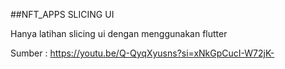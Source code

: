 ##NFT_APPS SLICING UI

Hanya latihan slicing ui dengan menggunakan flutter 

Sumber : https://youtu.be/Q-QyqXyusns?si=xNkGpCucI-W72jK-
 
 
